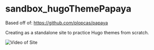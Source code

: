 # sandbox_hugoThemePapaya

Based off of: https://github.com/plopcas/papaya

Creating as a standalone site to practice Hugo themes from scratch.

![Video of Site](https://github.com/dunhampa/sandbox_hugoThemePapaya/2022-08-23_23-09-45_demo.gif)
